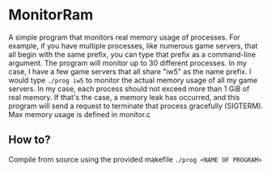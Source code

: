 # MonitorRam
A simple program that monitors real memory usage of processes.
For example, if you have multiple processes, like numerous game servers, that all begin with the same prefix, you can type that prefix as a command-line argument.
The program will monitor up to 30 different processes.
In my case, I have a few game servers that all share "iw5" as the name prefix.
I would type `./prog iw5` to monitor the actual memory usage of all my game servers.
In my case, each process should not exceed more than 1 GiB of real memory.
If that's the case, a memory leak has occurred, and this program will send a request to terminate that process gracefully (SIGTERM).
Max memory usage is defined in monitor.c

## How to?

Compile from source using the provided makefile
`./prog <NAME OF PROGRAM>`
